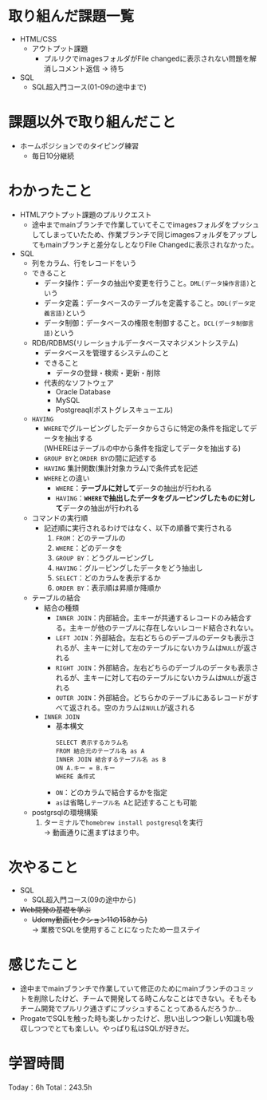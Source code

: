 # 取り組んだ課題一覧
- HTML/CSS
	- アウトプット課題
		- プルリクでimagesフォルダがFile changedに表示されない問題を解消しコメント返信 → 待ち
- SQL
	- SQL超入門コース(01-09の途中まで)

# 課題以外で取り組んだこと
- ホームポジションでのタイピング練習
	- 毎日10分継続

# わかったこと
- HTMLアウトプット課題のプルリクエスト
	- 途中までmainブランチで作業していてそこでimagesフォルダをプッシュしてしまっていたため、作業ブランチで同じimagesフォルダをアップしてもmainブランチと差分なしとなりFile Changedに表示されなかった。
- SQL
	- 列をカラム、行をレコードをいう
	- できること
		- データ操作：データの抽出や変更を行うこと。`DML(データ操作言語)`という
		- データ定義：データベースのテーブルを定義すること。`DDL(データ定義言語)`という
		- データ制御：データベースの権限を制御すること。`DCL(データ制御言語)`という
	- RDB/RDBMS(リレーショナルデータベースマネジメントシステム)
		- データベースを管理するシステムのこと
		- できること
			- データの登録・検索・更新・削除
		- 代表的なソフトウェア
			- Oracle Database
			- MySQL
			- Postgreaql(ポストグレスキューエル)
	- `HAVING`
		- `WHERE`でグルーピングしたデータからさらに特定の条件を指定してデータを抽出する  
		(WHEREはテーブルの中から条件を指定してデータを抽出する)
		- `GROUP BY`と`ORDER BY`の間に記述する
		- `HAVING` 集計関数(集計対象カラム)で条件式を記述
		- `WHERE`との違い
			- `WHERE`：**テーブルに対して**データの抽出が行われる
			- `HAVING`：**`WHERE`で抽出したデータをグルーピングしたものに対して**データの抽出が行われる
	- コマンドの実行順
		- 記述順に実行されるわけではなく、以下の順番で実行される
			1. `FROM`：どのテーブルの
			1. `WHERE`：どのデータを
			1. `GROUP BY`：どうグルーピングし
			1. `HAVING`：グルーピングしたデータをどう抽出し
			1. `SELECT`：どのカラムを表示するか
			1. `ORDER BY`：表示順は昇順か降順か
	- テーブルの結合
		- 結合の種類
			- `INNER JOIN`：内部結合。主キーが共通するレコードのみ結合する。主キーが他のテーブルに存在しないレコード結合されない。
			- `LEFT JOIN`：外部結合。左右どちらのデーブルのデータも表示されるが、主キーに対して左のテーブルにないカラムは`NULL`が返される
			- `RIGHT JOIN`：外部結合。左右どちらのデーブルのデータも表示されるが、主キーに対して右のテーブルにないカラムは`NULL`が返される
			- `OUTER JOIN`：外部結合。どちらかのテーブルにあるレコードがすべて返される。空のカラムは`NULL`が返される
		- `INNER JOIN`
			- 基本構文
				```
				SELECT 表示するカラム名
				FROM 結合元のテーブル名 as A
				INNER JOIN 結合するテーブル名 as B
				ON A.キー = B.キー
				WHERE 条件式
				```
			- `ON`：どのカラムで結合するかを指定
			- `as`は省略し`テーブル名 A`と記述することも可能
	- postgrsqlの環境構築
		1. ターミナルで`homebrew install postgresql`を実行  
		→ 動画通りに進まずはまり中。

# 次やること
- SQL
	- SQL超入門コース(09の途中から)
- ~~Web開発の基礎を学ぶ~~
	- ~~Udemy動画(セクション11の158から)~~  
   → 業務でSQLを使用することになったため一旦ステイ

# 感じたこと
- 途中までmainブランチで作業していて修正のためにmainブランチのコミットを削除したけど、チームで開発してる時こんなことはできない。そもそもチーム開発でプルリク通さずにプッシュすることってあるんだろうか…
- ProgateでSQLを触った時も楽しかったけど、思い出しつつ新しい知識も吸収しつつでとても楽しい。やっぱり私はSQLが好きだ。

# 学習時間
Today：6h Total：243.5h
